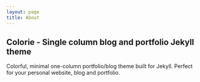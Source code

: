 ```yaml
---
layout: page
title: About
---
```

## Colorie - Single column blog and portfolio Jekyll theme 

Colorful, minimal one-column portfolio/blog theme built for Jekyll. Perfect for your personal website, blog and portfolio.

<html>

<head>
    <style>
        .box1 {
/*            border: 1px solid gray;*/
            position: absolute;
            height: 100px;
/*            width: 450px;*/
            font-size: 20px;
            font-weight: 800;
/*            background-color: skyblue;*/


        }

        .minor-font {
            font-size: 14px;
            color: gray;
        }

        .box2 {
            position: relative;
            margin-right: 700px;

        }

        .display {
            background-color: skyblue;
            border: 1px solid gray;
            width: 49px;
            float: right;
        }
    </style>
</head>

<body>
    <h2>Teaching</h2>
    <hr>
    <div class="box1">
        <a href="/projects/Reflection_paper.pdf">Air Force Academy TA Reflectation </a>
        <br>
        <span class="minor-font">June 06 2019, Tech Partnership in Urban schools, DePaul University</span>
    </div>
<!--
    <div class="box2">
        <a href="/Reflectation_paper.pdf">
            <img class="display" src="/PDF_file_icon.svg">
        </a>
        
    </div>
-->
    
</body>

</html>

### Key features

- seo optimized
- portfolio/blog/tag pages
- AAA, 100/100 scores on Lighthouse, Gmetrix and Webpagetest
- responsive
- inline css
- compressed css, html
- sitemap
- robots.txt
- atom feed
- json feed
- http security headers


